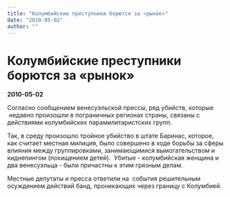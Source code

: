 ```yaml
---
title: "Колумбийские преступники борются за «рынок»"
date: "2010-05-02"
author: ""
---
```


# Колумбийские преступники борются за «рынок»

**2010-05-02** 

Согласно сообщением венесуэльской прессы, ряд убийств, которые  недавно произошли в пограничных регионах страны, связаны с действиями колумбийских парамилитаристских групп.

Так, в среду произошло тройное убийство в штате Баринас, которое, как считает местная милиция, было совершено в ходе борьбы за сферы влияния между группировками, занимающимися вымогательством и киднепингом (похищением детей).  Убитые - колумбийская женщина и два венесуэльца - были причастны к этим грязным делам.

Местные депутаты и пресса ответили на  события решительным осуждением действий банд, проникающих через границу с Колумбией.